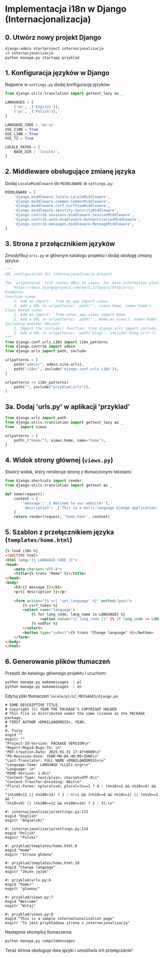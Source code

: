 # Implementacja i18n w Django (Internacjonalizacja)

## 0. Utwórz nowy projekt Django
```bash
django-admin startproject internacjonalizacja
cd internacjonalizacja
python manage.py startapp przyklad
```


## 1. Konfiguracja języków w Django
Najpierw w `settings.py` dodaj konfigurację języków:

```python
from django.utils.translation import gettext_lazy as _

LANGUAGES = [
    ('en', _('English')),
    ('pl', _('Polish')),
]

LANGUAGE_CODE = 'en-us'
USE_I18N = True
USE_L10N = True
USE_TZ = True

LOCALE_PATHS = [
    BASE_DIR / 'locale/',
]
```

## 2. Middleware obsługujące zmianę języka
Dodaj `LocaleMiddleware` do `MIDDLEWARE` w `settings.py`:

```python
MIDDLEWARE = [
    'django.middleware.locale.LocaleMiddleware',
    'django.middleware.common.CommonMiddleware',
    'django.middleware.csrf.CsrfViewMiddleware',
    'django.middleware.security.SecurityMiddleware',
    'django.contrib.sessions.middleware.SessionMiddleware',
    'django.contrib.auth.middleware.AuthenticationMiddleware',
    'django.contrib.messages.middleware.MessageMiddleware',
]
```

## 3. Strona z przełącznikiem języków
Zmodyfikuj `urls.py` w głównym katalogu projektu i dodaj obsługę zmiany języka:

```python
"""
URL configuration for internacjonalizacja project.

The `urlpatterns` list routes URLs to views. For more information please see:
    https://docs.djangoproject.com/en/5.1/topics/http/urls/
Examples:
Function views
    1. Add an import:  from my_app import views
    2. Add a URL to urlpatterns:  path('', views.home, name='home')
Class-based views
    1. Add an import:  from other_app.views import Home
    2. Add a URL to urlpatterns:  path('', Home.as_view(), name='home')
Including another URLconf
    1. Import the include() function: from django.urls import include, path
    2. Add a URL to urlpatterns:  path('blog/', include('blog.urls'))
"""
from django.conf.urls.i18n import i18n_patterns
from django.contrib import admin
from django.urls import path, include

urlpatterns = [
    path("admin/", admin.site.urls),
    path('i18n/', include('django.conf.urls.i18n')), 
]

urlpatterns += i18n_patterns(
    path("", include("przyklad.urls")),
)

```

## 3a. Dodaj 'urls.py' w aplikacji 'przyklad'

```python
from django.urls import path
from django.utils.translation import gettext_lazy as _
from . import views

urlpatterns = [
    path(_("home/"), views.home, name="home"),
]
```

## 4. Widok strony głównej (`views.py`)
Stwórz widok, który renderuje stronę z tłumaczonymi tekstami:

```python
from django.shortcuts import render
from django.utils.translation import gettext as _

def home(request):
    context = {
        'message': _('Welcome to our website!'),
        'description': _('This is a multi-language Django application.'),
    }
    return render(request, 'home.html', context)
```

## 5. Szablon z przełącznikiem języka (`templates/home.html`)

```html
{% load i18n %}
<!DOCTYPE html>
<html lang="{{ LANGUAGE_CODE }}">
<head>
    <meta charset="UTF-8">
    <title>{% trans "Home" %}</title>
</head>
<body>
    <h1>{{ message }}</h1>
    <p>{{ description }}</p>
    
    <form action="{% url 'set_language' %}" method="post">
        {% csrf_token %}
        <select name="language">
            {% for lang_code, lang_name in LANGUAGES %}
                <option value="{{ lang_code }}" {% if lang_code == LANGUAGE_CODE %}selected{% endif %}>{{ lang_name }}</option>
            {% endfor %}
        </select>
        <button type="submit">{% trans "Change language" %}</button>
    </form>
</body>
</html>
```

## 6. Generowanie plików tłumaczeń
Przejdź do katalogu głównego projektu i uruchom:

```bash
python manage.py makemessages -l pl
python manage.py makemessages -l en
```

Edytuj pliki tłumaczeń `locale/pl/LC_MESSAGES/django.po`

```po
# SOME DESCRIPTIVE TITLE.
# Copyright (C) YEAR THE PACKAGE'S COPYRIGHT HOLDER
# This file is distributed under the same license as the PACKAGE package.
# FIRST AUTHOR <EMAIL@ADDRESS>, YEAR.
#
#, fuzzy
msgid ""
msgstr ""
"Project-Id-Version: PACKAGE VERSION\n"
"Report-Msgid-Bugs-To: \n"
"POT-Creation-Date: 2025-01-31 17:47+0000\n"
"PO-Revision-Date: YEAR-MO-DA HO:MI+ZONE\n"
"Last-Translator: FULL NAME <EMAIL@ADDRESS>\n"
"Language-Team: LANGUAGE <LL@li.org>\n"
"Language: \n"
"MIME-Version: 1.0\n"
"Content-Type: text/plain; charset=UTF-8\n"
"Content-Transfer-Encoding: 8bit\n"
"Plural-Forms: nplurals=4; plural=(n==1 ? 0 : (n%10>=2 && n%10<=4) && "
"(n%100<12 || n%100>14) ? 1 : n!=1 && (n%10>=0 && n%10<=1) || (n%10>=5 && "
"n%10<=9) || (n%100>=12 && n%100<=14) ? 2 : 3);\n"

#: internacjonalizacja/settings.py:113
msgid "English"
msgstr "Angielski"

#: internacjonalizacja/settings.py:114
msgid "Polish"
msgstr "Polski"

#: przyklad/templates/home.html:6
msgid "Home"
msgstr "Strona główna"

#: przyklad/templates/home.html:19
msgid "Change language"
msgstr "Zmien język"

#: przyklad/urls.py:6
msgid "home/"
msgstr "glowna/"

#: przyklad/views.py:7
msgid "Welcome"
msgstr "Witaj"

#: przyklad/views.py:8
msgid "This is a sample internationalization page"
msgstr "To jest przykładowa strona z internacjonalizacją"

```

Następnie skompiluj tłumaczenia:

```bash
python manage.py compilemessages
```

Teraz strona obsługuje dwa języki i umożliwia ich przełączanie!

